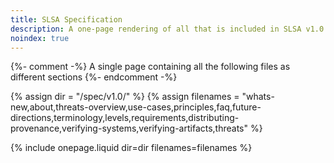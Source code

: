 ```yaml
---
title: SLSA Specification
description: A one-page rendering of all that is included in SLSA v1.0.
noindex: true
---
```

{%-   comment -%} A single page containing all the following files as different sections {%-   endcomment -%}

{% assign dir = "/spec/v1.0/" %} {% assign filenames = "whats-new,about,threats-overview,use-cases,principles,faq,future-directions,terminology,levels,requirements,distributing-provenance,verifying-systems,verifying-artifacts,threats" %}

{% include onepage.liquid dir=dir filenames=filenames %}
